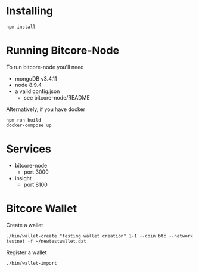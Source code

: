 # Installing 
```
npm install
```

# Running Bitcore-Node

To run bitcore-node you'll need
* mongoDB v3.4.11
* node 8.9.4
* a valid config.json
  * see bitcore-node/README

Alternatively, if you have docker

```
npm run build
docker-compose up
```

# Services
* bitcore-node
  * port 3000
* insight
  * port 8100


# Bitcore Wallet

Create a wallet
```
./bin/wallet-create "testing wallet creation" 1-1 --coin btc --network testnet -f ~/newtestwallet.dat
```

Register a wallet
```
./bin/wallet-import 
```
